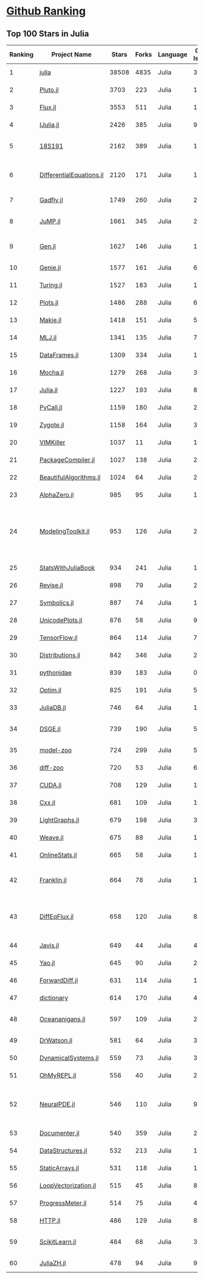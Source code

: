 [Github Ranking](../README.md)
==========

## Top 100 Stars in Julia

| Ranking | Project Name | Stars | Forks | Language | Open Issues | Description | Last Commit |
| ------- | ------------ | ----- | ----- | -------- | ----------- | ----------- | ----------- |
| 1 | [julia](https://github.com/JuliaLang/julia) | 38508 | 4835 | Julia | 3316 | The Julia Programming Language | 2022-03-13T02:11:46Z |
| 2 | [Pluto.jl](https://github.com/fonsp/Pluto.jl) | 3703 | 223 | Julia | 186 | 🎈 Simple reactive notebooks for Julia | 2022-03-12T22:29:54Z |
| 3 | [Flux.jl](https://github.com/FluxML/Flux.jl) | 3553 | 511 | Julia | 171 | Relax! Flux is the ML library that doesn't make you tensor | 2022-03-11T20:21:46Z |
| 4 | [IJulia.jl](https://github.com/JuliaLang/IJulia.jl) | 2426 | 385 | Julia | 95 | Julia kernel for Jupyter | 2021-12-17T07:34:26Z |
| 5 | [18S191](https://github.com/mitmath/18S191) | 2162 | 389 | Julia | 10 | Course 18.S191 at MIT, Spring 2021 - Introduction to computational thinking with Julia:  | 2022-03-10T21:30:36Z |
| 6 | [DifferentialEquations.jl](https://github.com/SciML/DifferentialEquations.jl) | 2120 | 171 | Julia | 124 | Multi-language suite for high-performance solvers of differential equations and scientific machine learning (SciML) components | 2022-01-11T13:17:14Z |
| 7 | [Gadfly.jl](https://github.com/GiovineItalia/Gadfly.jl) | 1749 | 260 | Julia | 238 | Crafty statistical graphics for Julia. | 2022-01-05T15:12:54Z |
| 8 | [JuMP.jl](https://github.com/jump-dev/JuMP.jl) | 1661 | 345 | Julia | 25 | Modeling language for Mathematical Optimization (linear, mixed-integer, conic, semidefinite, nonlinear) | 2022-03-11T03:35:19Z |
| 9 | [Gen.jl](https://github.com/probcomp/Gen.jl) | 1627 | 146 | Julia | 137 | A general-purpose probabilistic programming system with programmable inference | 2022-03-09T05:18:08Z |
| 10 | [Genie.jl](https://github.com/GenieFramework/Genie.jl) | 1577 | 161 | Julia | 69 | 🧞The highly productive Julia web framework | 2022-03-12T21:12:35Z |
| 11 | [Turing.jl](https://github.com/TuringLang/Turing.jl) | 1527 | 183 | Julia | 105 | Bayesian inference with probabilistic programming. | 2022-03-13T00:21:38Z |
| 12 | [Plots.jl](https://github.com/JuliaPlots/Plots.jl) | 1486 | 288 | Julia | 625 | Powerful convenience for Julia visualizations and data analysis | 2022-03-11T20:18:34Z |
| 13 | [Makie.jl](https://github.com/JuliaPlots/Makie.jl) | 1418 | 151 | Julia | 547 | High level plotting on the GPU. | 2022-03-12T18:33:37Z |
| 14 | [MLJ.jl](https://github.com/alan-turing-institute/MLJ.jl) | 1341 | 135 | Julia | 79 | A Julia machine learning framework | 2022-03-11T00:02:37Z |
| 15 | [DataFrames.jl](https://github.com/JuliaData/DataFrames.jl) | 1309 | 334 | Julia | 118 | In-memory tabular data in Julia | 2022-03-12T21:56:56Z |
| 16 | [Mocha.jl](https://github.com/pluskid/Mocha.jl) | 1279 | 268 | Julia | 35 | Deep Learning framework for Julia | 2018-12-06T01:09:35Z |
| 17 | [Julia.jl](https://github.com/svaksha/Julia.jl) | 1227 | 193 | Julia | 8 | Curated decibans of Julia programming language. | 2022-03-09T11:25:01Z |
| 18 | [PyCall.jl](https://github.com/JuliaPy/PyCall.jl) | 1159 | 180 | Julia | 211 | Package to call Python functions from the Julia language | 2022-03-03T07:48:50Z |
| 19 | [Zygote.jl](https://github.com/FluxML/Zygote.jl) | 1158 | 164 | Julia | 307 | 21st century AD | 2022-03-13T01:15:34Z |
| 20 | [VIMKiller](https://github.com/caseykneale/VIMKiller) | 1037 | 11 | Julia | 12 | Exiting VIM is hard; sometimes we need to take drastic measures | 2021-10-14T06:18:57Z |
| 21 | [PackageCompiler.jl](https://github.com/JuliaLang/PackageCompiler.jl) | 1027 | 138 | Julia | 20 | Compile your Julia Package | 2022-02-28T14:12:59Z |
| 22 | [BeautifulAlgorithms.jl](https://github.com/mossr/BeautifulAlgorithms.jl) | 1024 | 64 | Julia | 2 | Concise and beautiful algorithms written in Julia | 2022-02-25T20:38:38Z |
| 23 | [AlphaZero.jl](https://github.com/jonathan-laurent/AlphaZero.jl) | 985 | 95 | Julia | 14 | A generic, simple and fast implementation of Deepmind's AlphaZero algorithm. | 2022-03-02T16:57:58Z |
| 24 | [ModelingToolkit.jl](https://github.com/SciML/ModelingToolkit.jl) | 953 | 126 | Julia | 202 | A modeling framework for automatically parallelized scientific machine learning (SciML) in Julia. A computer algebra system for integrated symbolics for physics-informed machine learning and automated transformations of differential equations | 2022-03-11T16:48:51Z |
| 25 | [StatsWithJuliaBook](https://github.com/h-Klok/StatsWithJuliaBook) | 934 | 241 | Julia | 12 | None | 2021-08-17T18:08:08Z |
| 26 | [Revise.jl](https://github.com/timholy/Revise.jl) | 898 | 79 | Julia | 28 | Automatically update function definitions in a running Julia session | 2022-03-07T15:04:30Z |
| 27 | [Symbolics.jl](https://github.com/JuliaSymbolics/Symbolics.jl) | 887 | 74 | Julia | 171 | A fast and modern CAS for a fast and modern language. | 2022-03-12T23:27:28Z |
| 28 | [UnicodePlots.jl](https://github.com/JuliaPlots/UnicodePlots.jl) | 876 | 58 | Julia | 9 | Unicode-based scientific plotting for working in the terminal | 2022-02-22T10:39:47Z |
| 29 | [TensorFlow.jl](https://github.com/malmaud/TensorFlow.jl) | 864 | 114 | Julia | 71 | A Julia wrapper for TensorFlow | 2021-08-02T16:55:00Z |
| 30 | [Distributions.jl](https://github.com/JuliaStats/Distributions.jl) | 842 | 346 | Julia | 241 | A Julia package for probability distributions and associated functions. | 2022-03-07T02:01:49Z |
| 31 | [pythonidae](https://github.com/svaksha/pythonidae) | 839 | 183 | Julia | 0 | Curated decibans of scientific programming resources in Python. | 2021-10-25T14:35:01Z |
| 32 | [Optim.jl](https://github.com/JuliaNLSolvers/Optim.jl) | 825 | 191 | Julia | 54 | Optimization functions for Julia | 2022-02-28T19:46:13Z |
| 33 | [JuliaDB.jl](https://github.com/JuliaData/JuliaDB.jl) | 746 | 64 | Julia | 114 | Parallel analytical database in pure Julia | 2022-02-22T20:32:21Z |
| 34 | [DSGE.jl](https://github.com/FRBNY-DSGE/DSGE.jl) | 739 | 190 | Julia | 5 | Solve and estimate Dynamic Stochastic General Equilibrium models (including the New York Fed DSGE) | 2022-02-15T15:47:02Z |
| 35 | [model-zoo](https://github.com/FluxML/model-zoo) | 724 | 299 | Julia | 51 | Please do not feed the models | 2022-03-07T08:27:46Z |
| 36 | [diff-zoo](https://github.com/MikeInnes/diff-zoo) | 720 | 53 | Julia | 6 | Differentiation for Hackers | 2021-07-09T11:52:53Z |
| 37 | [CUDA.jl](https://github.com/JuliaGPU/CUDA.jl) | 708 | 129 | Julia | 171 | CUDA programming in Julia. | 2022-03-12T20:16:25Z |
| 38 | [Cxx.jl](https://github.com/JuliaInterop/Cxx.jl) | 681 | 109 | Julia | 109 | The Julia C++ Interface | 2022-03-05T13:12:27Z |
| 39 | [LightGraphs.jl](https://github.com/sbromberger/LightGraphs.jl) | 679 | 198 | Julia | 31 | An optimized graphs package for the Julia programming language | 2021-10-08T14:57:24Z |
| 40 | [Weave.jl](https://github.com/JunoLab/Weave.jl) | 675 | 88 | Julia | 122 | Scientific reports/literate programming for Julia | 2022-02-25T00:09:33Z |
| 41 | [OnlineStats.jl](https://github.com/joshday/OnlineStats.jl) | 665 | 58 | Julia | 11 | ⚡ Single-pass algorithms for statistics | 2022-01-28T01:25:06Z |
| 42 | [Franklin.jl](https://github.com/tlienart/Franklin.jl) | 664 | 78 | Julia | 150 | (yet another) static site generator. Simple, customisable, fast, maths with KaTeX, code evaluation, optional pre-rendering, in Julia. | 2022-03-10T09:57:26Z |
| 43 | [DiffEqFlux.jl](https://github.com/SciML/DiffEqFlux.jl) | 658 | 120 | Julia | 87 | Universal neural differential equations with O(1) backprop, GPUs, and stiff+non-stiff DE solvers, demonstrating scientific machine learning (SciML) and physics-informed machine learning methods | 2022-03-12T10:19:26Z |
| 44 | [Javis.jl](https://github.com/JuliaAnimators/Javis.jl) | 649 | 44 | Julia | 48 | Julia Animations and Visualizations | 2022-03-09T11:22:39Z |
| 45 | [Yao.jl](https://github.com/QuantumBFS/Yao.jl) | 645 | 90 | Julia | 21 | Extensible, Efficient Quantum Algorithm Design for Humans. | 2022-02-25T14:34:15Z |
| 46 | [ForwardDiff.jl](https://github.com/JuliaDiff/ForwardDiff.jl) | 631 | 114 | Julia | 102 | Forward Mode Automatic Differentiation for Julia | 2022-03-08T22:39:45Z |
| 47 | [dictionary](https://github.com/adambom/dictionary) | 614 | 170 | Julia | 4 | A JSON representation of Webster's Unabridged Dictionary | 2021-04-23T20:59:28Z |
| 48 | [Oceananigans.jl](https://github.com/CliMA/Oceananigans.jl) | 597 | 109 | Julia | 215 | 🌊  Julia software for fast, friendly, flexible, data-driven, ocean-flavored fluid dynamics on CPUs and GPUs | 2022-03-12T22:56:29Z |
| 49 | [DrWatson.jl](https://github.com/JuliaDynamics/DrWatson.jl) | 581 | 64 | Julia | 35 | The perfect sidekick to your scientific inquiries | 2022-02-16T13:18:18Z |
| 50 | [DynamicalSystems.jl](https://github.com/JuliaDynamics/DynamicalSystems.jl) | 559 | 73 | Julia | 3 | Award winning software library for nonlinear dynamics | 2022-03-03T00:04:46Z |
| 51 | [OhMyREPL.jl](https://github.com/KristofferC/OhMyREPL.jl) | 556 | 40 | Julia | 26 | Syntax highlighting and other enhancements for the Julia REPL | 2022-02-07T13:52:01Z |
| 52 | [NeuralPDE.jl](https://github.com/SciML/NeuralPDE.jl) | 546 | 110 | Julia | 93 | Physics-Informed Neural Networks (PINN) and Deep BSDE Solvers of Differential Equations for Scientific Machine Learning (SciML) accelerated simulation | 2022-03-11T07:00:32Z |
| 53 | [Documenter.jl](https://github.com/JuliaDocs/Documenter.jl) | 540 | 359 | Julia | 268 | A documentation generator for Julia. | 2022-03-11T12:01:30Z |
| 54 | [DataStructures.jl](https://github.com/JuliaCollections/DataStructures.jl) | 532 | 213 | Julia | 128 | Julia implementation of Data structures | 2022-03-03T16:08:18Z |
| 55 | [StaticArrays.jl](https://github.com/JuliaArrays/StaticArrays.jl) | 531 | 118 | Julia | 116 | Statically sized arrays for Julia | 2022-03-12T21:24:43Z |
| 56 | [LoopVectorization.jl](https://github.com/JuliaSIMD/LoopVectorization.jl) | 515 | 45 | Julia | 80 | Macro(s) for vectorizing loops. | 2022-03-13T01:44:47Z |
| 57 | [ProgressMeter.jl](https://github.com/timholy/ProgressMeter.jl) | 514 | 75 | Julia | 44 | Progress meter for long-running computations | 2022-01-16T04:30:04Z |
| 58 | [HTTP.jl](https://github.com/JuliaWeb/HTTP.jl) | 486 | 129 | Julia | 83 | HTTP for Julia | 2022-03-12T16:11:18Z |
| 59 | [ScikitLearn.jl](https://github.com/cstjean/ScikitLearn.jl) | 484 | 68 | Julia | 30 | Julia implementation of the scikit-learn API https://cstjean.github.io/ScikitLearn.jl/dev/ | 2021-09-25T11:43:53Z |
| 60 | [JuliaZH.jl](https://github.com/JuliaCN/JuliaZH.jl) | 478 | 94 | Julia | 9 | Julia语言中文文档 | 2022-01-05T03:47:40Z |

